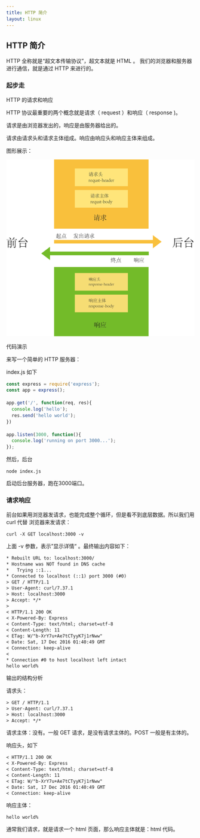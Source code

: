 ```yaml
---
title: HTTP 简介
layout: linux
---
```


## HTTP 简介

HTTP 全称就是“超文本传输协议”，超文本就是 HTML 。 我们的浏览器和服务器进行通信，就是通过 HTTP 来进行的。

### 起步走

HTTP 的请求和响应

HTTP 协议最重要的两个概念就是请求（ request ）和响应（ response )。

请求是由浏览器发出的，响应是由服务器给出的。

请求由请求头和请求主体组成。响应由响应头和响应主体来组成。

图形展示：

![Alt text](../images/http响应.png)

代码演示

来写一个简单的 HTTP 服务器：

index.js 如下

```js
const express = require('express');
const app = express();

app.get('/', function(req, res){
  console.log('hello');
  res.send('hello world');
})

app.listen(3000, function(){
  console.log('running on port 3000...');
});
```

然后，后台

```
node index.js
```

启动后台服务器，跑在3000端口。

### 请求响应

前台如果用浏览器发请求，也能完成整个循环，但是看不到底层数据。所以我们用 curl 代替 浏览器来发请求：

```
curl -X GET localhost:3000 -v
```

上面 -v 参数，表示”显示详情“ 。最终输出内容如下：

```
* Rebuilt URL to: localhost:3000/
* Hostname was NOT found in DNS cache
*   Trying ::1...
* Connected to localhost (::1) port 3000 (#0)
> GET / HTTP/1.1
> User-Agent: curl/7.37.1
> Host: localhost:3000
> Accept: */*
>
< HTTP/1.1 200 OK
< X-Powered-By: Express
< Content-Type: text/html; charset=utf-8
< Content-Length: 11
< ETag: W/"b-XrY7u+Ae7tCTyyK7j1rNww"
< Date: Sat, 17 Dec 2016 01:40:49 GMT
< Connection: keep-alive
<
* Connection #0 to host localhost left intact
hello world%
```
输出的结构分析

请求头：

```
> GET / HTTP/1.1
> User-Agent: curl/7.37.1
> Host: localhost:3000
> Accept: */*
```

请求主体：没有。一般 GET 请求，是没有请求主体的。POST 一般是有主体的。

响应头，如下

```
< HTTP/1.1 200 OK
< X-Powered-By: Express
< Content-Type: text/html; charset=utf-8
< Content-Length: 11
< ETag: W/"b-XrY7u+Ae7tCTyyK7j1rNww"
< Date: Sat, 17 Dec 2016 01:40:49 GMT
< Connection: keep-alive
```
响应主体：

```
hello world%
```

通常我们请求，就是请求一个 html 页面，那么响应主体就是：html 代码。
